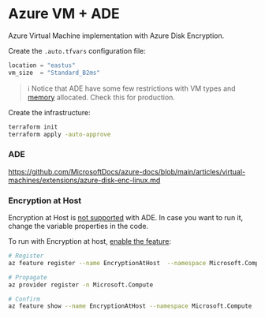 # Azure VM + ADE

Azure Virtual Machine implementation with Azure Disk Encryption.

Create the `.auto.tfvars` configuration file:

```terraform
location = "eastus"
vm_size  = "Standard_B2ms"
```

> ℹ️ Notice that ADE have some few restrictions with VM types and [memory][1] allocated. Check this for production.

Create the infrastructure:

```sh
terraform init
terraform apply -auto-approve
```

### ADE

https://github.com/MicrosoftDocs/azure-docs/blob/main/articles/virtual-machines/extensions/azure-disk-enc-linux.md

### Encryption at Host

Encryption at Host is [not supported][3] with ADE. In case you want to run it, change the variable properties in the code.

To run with Encryption at host, [enable the feature][2]:

```sh
# Register
az feature register --name EncryptionAtHost  --namespace Microsoft.Compute

# Propagate
az provider register -n Microsoft.Compute

# Confirm
az feature show --name EncryptionAtHost --namespace Microsoft.Compute
```

[1]: https://learn.microsoft.com/en-us/azure/virtual-machines/linux/disk-encryption-overview#memory-requirements
[2]: https://learn.microsoft.com/en-us/azure/virtual-machines/disks-enable-host-based-encryption-portal?tabs=azure-cli
[3]: https://learn.microsoft.com/en-us/azure/virtual-machines/disks-enable-host-based-encryption-portal?tabs=azure-cli#restrictions
